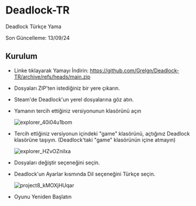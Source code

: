# Deadlock-TR
Deadlock Türkçe Yama

Son Güncelleme: 13/09/24

## Kurulum
- Linke tıklayarak Yamayı İndirin: https://github.com/Grelgn/Deadlock-TR/archive/refs/heads/main.zip
- Dosyaları ZIP'ten istediğiniz bir yere çıkarın.
- Steam'de Deadlock'un yerel dosyalarına göz atın.
- Yamanın tercih ettiğiniz versiyonunun klasörünü açın

  ![explorer_40i04u1bom](https://github.com/user-attachments/assets/0860ddf6-97c3-4d7b-9779-f15bd93c4b43)

- Tercih ettiğiniz versiyonun içindeki "game" klasörünü, açtığınız Deadlock klasörüne taşıyın. (Deadlock'taki "game" klasörünün içine atmayın)
  
  ![explorer_HZvOZnilxa](https://github.com/user-attachments/assets/3ab8a932-11ff-4071-af22-8733842138fd)

- Dosyaları değiştir seçeneğini seçin.
- Deadlock'un Ayarlar kısmında Dil seçeneğini Türkçe seçin.
  
  ![project8_kMOXjHUqar](https://github.com/user-attachments/assets/2abecc5d-cccd-49f3-87c5-0bc9c3235e47)
- Oyunu Yeniden Başlatın

